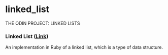 # linked_list
THE ODIN PROJECT: LINKED LISTS

### Linked List ([Link]())
An implementation in Ruby of a linked list, which is a type of data structure.